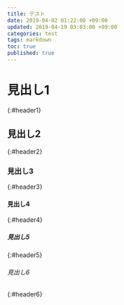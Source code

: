 ```yaml
---
title: テスト
date: 2019-04-02 01:22:00 +09:00
updated: 2019-04-19 03:03:00 +09:00
categories: test
tags: markdown
toc: true
published: true
---
```

# 見出し1
{:#header1}

## 見出し2
{:#header2}

### 見出し3
{:#header3}

#### 見出し4
{:#header4}

##### 見出し5
{:#header5}

###### 見出し6
{:#header6}
